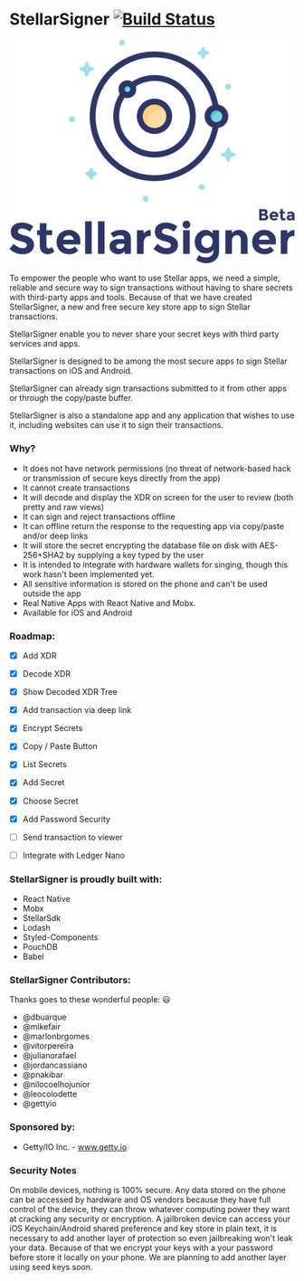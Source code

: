 
# StellarSigner [![Build Status](https://travis-ci.org/gettyio/stellar-signer.svg?branch=master)](https://travis-ci.org/gettyio/stellar-signer)

![StellarSigner](https://github.com/gettyio/stellar-signer/raw/master/src/assets/logo.png)

To empower the people who want to use Stellar apps, we need a simple, reliable and secure way to sign transactions without having to share secrets with third-party apps and tools. Because of that we have created StellarSigner, a new and free secure key store app to sign Stellar transactions. 

StellarSigner enable you to never share your secret keys with third party services and apps.

StellarSigner is designed to be among the most secure apps to sign Stellar transactions on iOS and Android.

StellarSigner can already sign transactions submitted to it from other apps or through the copy/paste buffer.

StellarSigner is also a standalone app and any application that wishes to use it, including websites can use it to sign their transactions.

### Why?

* It does not have network permissions (no threat of network-based hack or transmission of secure keys directly from the app)
* It cannot create transactions
* It will decode and display the XDR on screen for the user to review (both pretty and raw views)
* It can sign and reject transactions offline
* It can offline return the response to the requesting app via copy/paste and/or deep links
* It will store the secret encrypting the database file on disk with AES-256+SHA2 by supplying a key typed by the user
* It is intended to integrate with hardware wallets for singing, though this work hasn't been implemented yet.
* All sensitive information is stored on the phone and can't be used outside the app
* Real Native Apps with React Native and Mobx.
* Available for iOS and Android

### Roadmap:

- [x] Add XDR 
- [x] Decode XDR 
- [x] Show Decoded XDR Tree
- [x] Add transaction via deep link
- [x] Encrypt Secrets 
- [x] Copy / Paste Button
- [x] List Secrets
- [x] Add Secret 
- [x] Choose Secret
- [x] Add Password Security
- [ ] Send transaction to viewer
- [ ] Integrate with Ledger Nano


### StellarSigner is proudly built with:

* React Native
* Mobx
* StellarSdk
* Lodash
* Styled-Components
* PouchDB
* Babel
								
### StellarSigner Contributors:

Thanks goes to these wonderful people: 😃

* @dbuarque
* @mikefair
* @marlonbrgomes
* @vitorpereira
* @julianorafael
* @jordancassiano
* @pnakibar
* @nilocoelhojunior
* @leocolodette
* @gettyio

###  Sponsored by:
* Getty/IO Inc. - www.getty.io

###  Security Notes

On mobile devices, nothing is 100% secure. Any data stored on the phone can be accessed by hardware and OS vendors because they have full control of the device, they can throw whatever computing power they want at cracking any security or encryption. A jailbroken device can access your iOS Keychain/Android shared preference and key store in plain text, it is necessary to add another layer of protection so even jailbreaking won't leak your data. Because of that we encrypt your keys with a your password before store it locally on your phone. We are planning to add another layer using seed keys soon.
